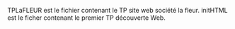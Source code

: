 TPLaFLEUR est le fichier contenant le TP site web société la fleur.
initHTML est le ficher contenant le premier TP découverte Web.
